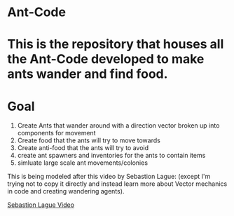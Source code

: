 # Ant-Code
# This is the repository that houses all the Ant-Code developed to make ants wander and find food.
# **Goal**
1. Create Ants that wander around with a direction vector broken up into components for movement
2. Create food that the ants will try to move towards
3. Create anti-food that the ants will try to avoid
4. create ant spawners and inventories for the ants to contain items
5. simluate large scale ant movements/colonies

This is being modeled after this video by Sebastion Lague: (except I'm trying not to copy it directly and instead learn more about Vector mechanics in code and creating wandering agents).

[Sebastion Lague Video](https://www.youtube.com/watch?v=X-iSQQgOd1A)
